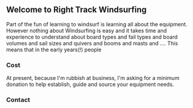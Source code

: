 ## Welcome to Right Track Windsurfing
Part of the fun of learning to windsurf is learning 
all about the equipment. However nothing about
Windsurfing is easy and it takes time and experience
 to understand about board types and fail types and 
board volumes and sail sizes and quivers and 
booms and masts and .... This means that in the 
early years(!) people 



### Cost
At present, because I'm rubbish at business, 
I'm asking for a minimum donation to help 
establish, guide and source your equipment 
needs.


### Contact
